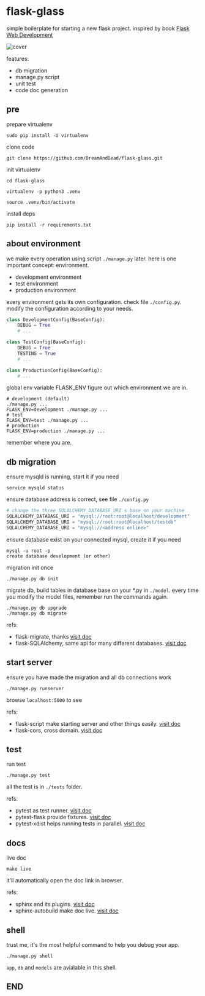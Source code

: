 # flask-glass
simple boilerplate for starting a new flask project. inspired by book [Flask Web
Development][book]

![cover][book cover]

features:
- db migration
- manage.py script
- unit test
- code doc generation

## pre

prepare virtualenv

    sudo pip install -U virtualenv

clone code

    git clone https://github.com/DreamAndDead/flask-glass.git

init virtualenv

    cd flask-glass

    virtualenv -p python3 .venv

    source .venv/bin/activate

install deps

    pip install -r requirements.txt

## about environment

we make every operation using script `./manage.py` later. here is one important
concept: environment.

- development environment
- test environment
- production environment

every environment gets its own configuration. check file `./config.py`.
modify the configuration according to your needs.

```python
class DevelopmentConfig(BaseConfig):
    DEBUG = True
    # ...

class TestConfig(BaseConfig):
    DEBUG = True
    TESTING = True
    # ...

class ProductionConfig(BaseConfig):
    # ...
```

global env variable FLASK_ENV figure out which environment we are in.

    # development (default)
    ./manage.py ...
    FLASK_ENV=development ./manage.py ...
    # test
    FLASK_ENV=test ./manage.py ...
    # production
    FLASK_ENV=production ./manage.py ...

remember where you are.

## db migration

ensure mysqld is running, start it if you need

    service mysqld status

ensure database address is correct, see file `./config.py`

```python
# change the three SQLALCHEMY_DATABASE_URI s base on your machine
SQLALCHEMY_DATABASE_URI = "mysql://root:root@localhost/development"
SQLALCHEMY_DATABASE_URI = "mysql://root:root@localhost/testdb"
SQLALCHEMY_DATABASE_URI = "mysql://<address online>"
```

ensure database exist on your connected mysql, create it if you need

    mysql -u root -p
    create database development (or other)

migration init once

    ./manage.py db init

migrate db, build tables in database base on your *.py in  `./model`. every time
you modify the model files, remember run the commands again.

    ./manage.py db upgrade
    ./manage.py db migrate

refs:
- flask-migrate, thanks [visit doc][flask migrate]
- flask-SQLAlchemy, same api for many different databases. [visit doc][flask
    SQLAlchemy]

## start server

ensure you have made the migration and all db connections work

    ./manage.py runserver

browse `localhost:5000` to see

refs:
- flask-script make starting server and other things easily. [visit doc][flask script]
- flask-cors, cross domain. [visit doc][flask cors]

## test

run test

    ./manage.py test

all the test is in `./tests` folder.

refs:
- pytest as test runner. [visit doc][pytest]
- pytest-flask provide fixtures. [visit doc][pytest flask]
- pytest-xdist helps running tests in parallel. [visit doc][pytest xdist]

## docs

live doc

    make live

it'll automatically open the doc link in browser.

refs:
- sphinx and its plugins. [visit doc][sphinx]
- sphinx-autobuild make doc live. [visit doc][sphinx autobuild]

## shell

trust me, it's the most helpful command to help you debug your app.

    ./manage.py shell

`app`, `db` and `models` are avialable in this shell.

## END
[flask migrate]: https://flask-migrate.readthedocs.io/en/latest/
[flask script]: https://flask-script.readthedocs.io/en/latest/
[flask SQLAlchemy]: http://flask-sqlalchemy.pocoo.org/2.1/
[flask cors]: https://flask-cors.readthedocs.io/en/latest/

[pytest]: https://doc.pytest.org/
[pytest flask]: http://pytest-flask.readthedocs.io/en/latest/
[pytest xdist]: https://pypi.python.org/pypi/pytest-xdist

[sphinx]: http://www.sphinx-doc.org/en/stable/
[sphinx autobuild]: https://pypi.python.org/pypi/sphinx-autobuild

[book]: http://shop.oreilly.com/product/0636920031116.do
[book cover]: https://covers.oreillystatic.com/images/0636920031116/lrg.jpg
